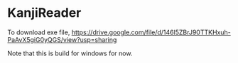 # KanjiReader

To download exe file,
https://drive.google.com/file/d/146l5ZBrJ90TTKHxuh-PaAvX5giG0yQGS/view?usp=sharing

Note that this is build for windows for now.
